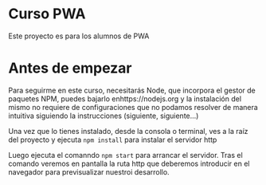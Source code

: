 # Curso PWA
Este proyecto es para los alumnos de PWA

# Antes de empezar
Para seguirme en este curso, necesitarás Node, que incorpora el gestor de paquetes NPM, puedes bajarlo enhttps://nodejs.org y la instalación del mismo no requiere de configuraciones que no podamos resolver de manera intuitiva siguiendo la instrucciones (siguiente, siguiente...)

Una vez que lo tienes instalado, desde la consola o terminal, ves a la raíz del proyecto y ejecuta `npm install` para instalar el servidor http

Luego ejecuta el comanndo `npm start` para arrancar el servidor. Tras el comando veremos en pantalla la ruta http que deberemos introducir en el navegador para previsualizar nuestroi desarrollo.
